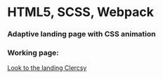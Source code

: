# HTML5, SCSS, Webpack

### Adaptive landing page with CSS animation

### Working page:

[Look to the landing Clercsy](https://boikoyv.github.io/clercsy/)
